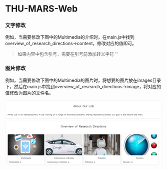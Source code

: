 # THU-MARS-Web

### 文字修改
例如，当需要修改下图中的Multimedia的介绍时，在main.js中找到overview_of_research_directions→content，修改对应的值即可。

> 如果内容中包含引号，需要在引号前添加转义字符 '\'

### 图片修改
例如，当需要修改下图中的Multimedia的图片时，将想要的图片放在images目录下，然后在main.js中找到overview_of_research_directions→image，将对应的值修改为图片的文件名。

![img_1.png](img.png)

